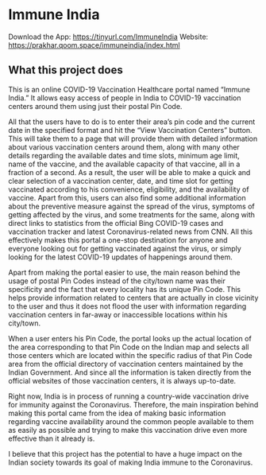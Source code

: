 Immune India
==================
Download the App: https://tinyurl.com/ImmuneIndia
Website: https://prakhar.qoom.space/immuneindia/index.html
## What this project does
This is an online COVID-19 Vaccination Healthcare portal named “Immune India.” It allows easy access of people in India to COVID-19 vaccination centers around them using just their postal Pin Code.

All that the users have to do is to enter their area’s pin code and the current date in the specified format and hit the “View Vaccination Centers” button. This will take them to a page that will provide them with detailed information about various vaccination centers around them, along with many other details regarding the available dates and time slots, minimum age limit, name of the vaccine, and the available capacity of that vaccine, all in a fraction of a second. As a result, the user will be able to make a quick and clear selection of a vaccination center, date, and time slot for getting vaccinated according to his convenience, eligibility, and the availability of vaccine. 
Apart from this, users can also find some additional information about the preventive measure against the spread of the virus, symptoms of getting affected by the virus, and some treatments for the same, along with direct links to statistics from the official Bing COVID-19 cases and vaccination tracker and latest Coronavirus-related news from CNN. All this effectively makes this portal a one-stop destination for anyone and everyone looking out for getting vaccinated against the virus, or simply looking for the latest COVID-19 updates of happenings around them.

Apart from making the portal easier to use, the main reason behind the usage of postal Pin Codes instead of the city/town name was their specificity and the fact that every locality has its unique Pin Code. This helps provide information related to centers that are actually in close vicinity to the user and thus it does not flood the user with information regarding vaccination centers in far-away or inaccessible locations within his city/town.

When a user enters his Pin Code, the portal looks up the actual location of the area corresponding to that Pin Code on the Indian map and selects all those centers which are located within the specific radius of that Pin Code area from the official directory of vaccination centers maintained by the Indian Government. And since all the information is taken directly from the official websites of those vaccination centers, it is always up-to-date.

Right now, India is in process of running a country-wide vaccination drive for immunity against the Coronavirus. Therefore, the main inspiration behind making this portal came from the idea of making basic information regarding vaccine availability around the common people available to them as easily as possible and trying to make this vaccination drive even more effective than it already is.

I believe that this project has the potential to have a huge impact on the Indian society towards its goal of making India immune to the Coronavirus.
